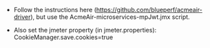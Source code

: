 - Follow the instructions here (https://github.com/blueperf/acmeair-driver), but use the AcmeAir-microservices-mpJwt.jmx script.

- Also set the jmeter property (in jmeter.properties): CookieManager.save.cookies=true
